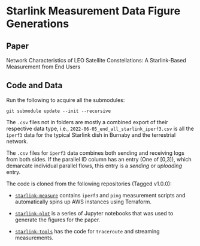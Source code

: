 # Starlink Measurement Data Figure Generations

## Paper
Network Characteristics of LEO Satellite Constellations: 
A Starlink-Based Measurement from End Users

## Code and Data
Run the following to acquire all the submodules:
```
git submodule update --init --recursive
```

The `.csv` files not in folders are mostly a combined export of their respective
data type, i.e., `2022-06-05_end_all_starlink_iperf3.csv` is all the `iperf3` data
for the typical Starlink dish in Burnaby and the terrestrial network.

The `.csv` files for `iperf3` data combines both sending and receiving logs
from both sides. If the parallel ID column has an entry (One of \[0,3\]), 
which demarcate individual parallel flows, this entry is a *sending* or *uploading* entry.

The code is cloned from the following repositories (Tagged v1.0.0):

- [`starlink-measure`](https://github.com/Starlink-Measurement/starlink-measure.git) contains `iperf3` and `ping` measurement scripts and
automatically spins up AWS instances using Terraform.

- [`starlink-plot`](https://github.com/Starlink-Measurement/starlink-plot.git) is a series of Jupyter notebooks that was used to generate the
figures for the paper.

- [`starlink-tools`](https://github.com/Starlink-Measurement/starlink-tools.git) has the code for `traceroute` and streaming measurements.
